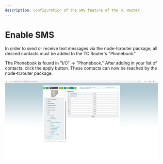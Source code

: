 ```yaml
---
description: Configuration of the SMS feature of the TC Router
---
```


# Enable SMS

In order to send or receive text messages via the node-tcrouter package, all desired contacts must be added to the TC Router's "Phonebook."

The Phonebook is found in "I/O" -&gt; "Phonebook."  After adding in your list of contacts, click the apply button.  These contacts can now be reached by the node-tcrouter package.

![TC Router Phonebook](../.gitbook/assets/image%20%283%29.png)

